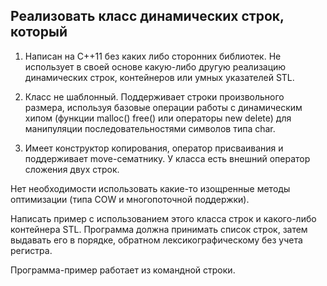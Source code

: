 ## Реализовать класс динамических строк, который

1. Написан на C++11 без каких либо сторонних библиотек. Не использует в своей основе 
какую-либо другую реализацию динамических строк, контейнеров или умных указателей STL.

2. Класс не шаблонный. Поддерживает строки произвольного размера, используя базовые 
операции работы с динамическим хипом (функции malloc() free() или операторы new delete)
для манипуляции последовательностями символов типа char.

3. Имеет конструктор копирования, оператор присваивания и поддерживает move-сематнику.
У класса есть внешний оператор сложения двух строк.

Нет необходимости использовать какие-то изощренные методы оптимизации (типа COW и 
многопоточной поддержки).

Написать пример с использованием этого класса строк и какого-либо контейнера STL. 
Программа должна принимать список строк, затем выдавать его в порядке, обратном
лексикографическому без учета регистра.

Программа-пример работает из командной строки.